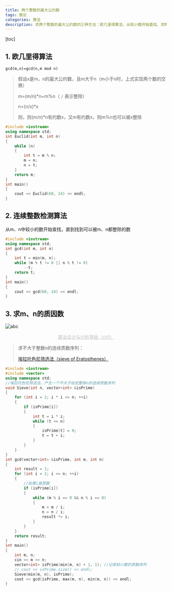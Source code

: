 ```yaml
---
title: 两个整数的最大公约数
tags: 数论
categories: 算法
description: 求两个整数的最大公约数的三种方法：欧几里得算法、从较小数开始查找、求两个数的质因数
---
```


[toc]

## 1. 欧几里得算法

`gcd(m,n)=gcd(n,m mod n)`

> 假设x是m，n的最大公约数，且m大于n（m小于n时，上式实现两个数的交换）
>
> m=(m/n)*n+m%n（ `/` 表示整除）
>
> n=(n/x)*x
>
> 则，则(m/n)*n有约数x，又m有约数x，则m%n也可以被x整除

```cpp
#include <iostream>
using namespace std;
int Euclid(int m, int n)
{
    while (n)
    {
        int t = m % n;
        m = n;
        n = t;
    }
    return m;
}
int main()
{
    cout << Euclid(60, 24) << endl;
}
```

## 2. 连续整数检测算法

从m、n中较小的数开始查找，直到找到可以被m、n都整除的数

```c++
#include <iostream>
using namespace std;
int gcd(int m, int n)
{
    int t = min(m, n);
    while (m % t != 0 || n % t != 0)
        --t;
    return t;
}
int main()
{
    cout << gcd(60, 24) << endl;
}
```

## 3. 求m、n的质因数

![abc](https://gitee.com/destiny0118/picgo/raw/master/pic/image-20210328123217859.png)

<center style="color:#C0C0C0;text-decoration:underline">算法设计与分析基础（ch1）</center> 

> 求不大于整数n的连续质数序列：
>
> [埃拉托色尼筛选法（sieve of Eratosthenes）](https://baike.baidu.com/item/%E5%9F%83%E6%8B%89%E6%89%98%E8%89%B2%E5%B0%BC%E7%AD%9B%E9%80%89%E6%B3%95/4524938?fr=aladdin)

```c++
#include <iostream>
#include <vector>
using namespace std;
//埃拉托色尼筛选法，产生一个不大于给定整除n的连续质数序列
void Sieve(int n, vector<int> &isPrime)
{
    for (int i = 2; i * i <= n; ++i)
    {
        if (isPrime[i])
        {
            int t = i * i;
            while (t <= n)
            {
                isPrime[t] = 0;
                t = t + i;
            }
        }
    }
}
int gcd(vector<int> &isPrime, int m, int n)
{
    int result = 1;
    for (int i = 2; i <= n; ++i)
    {
        //如果i是质数
        if (isPrime[i])
        {
            while (m % i == 0 && n % i == 0)
            {
                m = m / i;
                n = n / i;
                result *= i;
            }
        }
    }
    return result;
}
int main()
{
    int m, n;
    cin >> m >> n;
    vector<int> isPrime(min(m, n) + 1, 1); //记录较小数的质数序列
    // cout << isPrime.size() << endl;
    Sieve(min(m, n), isPrime);
    cout << gcd(isPrime, max(m, n), min(m, n)) << endl;
}
```



